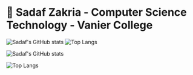 # 🌱 Sadaf Zakria - Computer Science Technology - Vanier College 

![Sadaf's GitHub stats](https://github-readme-stats.vercel.app/api?username=sadafzakria&hide=stars,prs&show_icons=true&theme=tokyonight&bg_color=00000000&rank_icon=github&include_all_commits=true)
![Top Langs](https://github-readme-stats.vercel.app/api/top-langs/?username=sadafzakria&hide_progress=true&langs_count=10&theme=tokyonight&bg_color=00000000&locale=fr)

![Sadaf's GitHub stats](https://github-readme-stats.vercel.app/api?username=sadafzakria&hide=stars,prs&show_icons=true&theme=tokyonight&bg_color=00000000&locale=fr&rank_icon=github&include_all_commits=true)

![Top Langs](https://github-readme-stats.vercel.app/api/top-langs/?username=sadafzakria&layout=donut-vertical&theme=tokyonight&bg_color=00000000)

